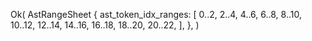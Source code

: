 Ok(
    AstRangeSheet {
        ast_token_idx_ranges: [
            0..2,
            2..4,
            4..6,
            6..8,
            8..10,
            10..12,
            12..14,
            14..16,
            16..18,
            18..20,
            20..22,
        ],
    },
)